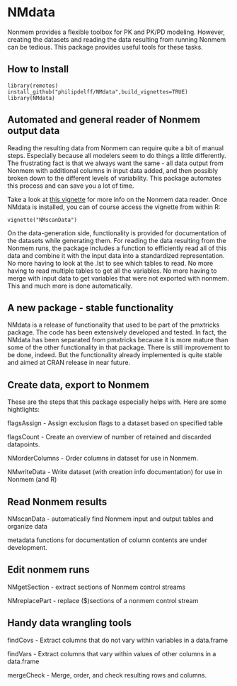 # NMdata
Nonmem provides a flexible toolbox for PK and PK/PD modeling. However,
creating the datasets and reading the data resulting from running
Nonmem can be tedious. This package provides useful tools for these
tasks. 

## How to Install
```
library(remotes)
install_github("philipdelff/NMdata",build_vignettes=TRUE)
library(NMdata)
```

## Automated and general reader of Nonmem output data
Reading the resulting data from Nonmem can require quite a bit of
manual steps. Especially because all modelers seem to do
things a little differently. The frustrating fact is that we always
want the same - all data output from Nonmem with additional columns in
input data added, and then possibly broken down to the different levels
of variability. This package automates this process and can save you a
lot of time. 

Take a look at [this
vignette](https://philipdelff.github.io/NMdata/articles/NMscanData.html)
for more info on the Nonmem data reader. Once NMdata is installed, you
can of course access the vignette from within R:

```
vignette("NMscanData")
``` 

On the data-generation side, functionality is provided for
documentation of the datasets while generating them. For reading the
data resulting from the Nonmem runs, the package includes a function
to efficiently read all of this data and combine it with the input
data into a standardized representation. No more having to look at the
.lst to see which tables to read. No more having to read multiple
tables to get all the variables. No more having to merge with input
data to get variables that were not exported with nonmem. This and
much more is done automatically.

## A new package - stable functionality
NMdata is a release of functionality that used to be part of the
pmxtricks package. The code has been extensively developed and
tested. In fact, the NMdata has been separated from pmxtricks because
it is more mature than some of the other functionality in that
package. There is still improvement to be done, indeed. But the
functionality already implemented is quite stable and aimed at CRAN
release in near future.

## Create data, export to Nonmem
These are the steps that this package especially helps with. Here are some hightlights:

flagsAssign - Assign exclusion flags to a dataset based on specified table

flagsCount - Create an overview of number of retained and discarded datapoints.

NMorderColumns - Order columns in dataset for use in Nonmem.

NMwriteData - Write dataset (with creation info documentation) for use in Nonmem (and R)

## Read Nonmem results
NMscanData - automatically find Nonmem input and output tables and organize data

metadata functions for documentation of column contents are under development.

## Edit nonmem runs
NMgetSection - extract sections of Nonmem control streams

NMreplacePart - replace ($)sections of a nonmem control stream

## Handy data wrangling tools
findCovs - Extract columns that do not vary within variables in a data.frame

findVars - Extract columns that vary within values of other columns in a data.frame

mergeCheck - Merge, order, and check resulting rows and columns.
